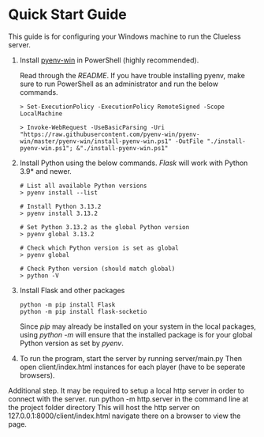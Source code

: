 # Quick Start Guide
This guide is for configuring your Windows machine to run the Clueless server.


1. Install [pyenv-win](https://github.com/pyenv-win/pyenv-win/tree/master) in PowerShell (highly recommended).

    Read through the *README*. If you have trouble installing pyenv, make sure to run PowerShell as an administrator and run the below commands.

    ```pwsh
    > Set-ExecutionPolicy -ExecutionPolicy RemoteSigned -Scope LocalMachine

    > Invoke-WebRequest -UseBasicParsing -Uri "https://raw.githubusercontent.com/pyenv-win/pyenv-win/master/pyenv-win/install-pyenv-win.ps1" -OutFile "./install-pyenv-win.ps1"; &"./install-pyenv-win.ps1"
    ```

2. Install Python using the below commands. *Flask* will work with Python 3.9* and newer.

    ```pwsh
    # List all available Python versions
    > pyenv install --list

    # Install Python 3.13.2
    > pyenv install 3.13.2

    # Set Python 3.13.2 as the global Python version
    > pyenv global 3.13.2

    # Check which Python version is set as global
    > pyenv global

    # Check Python version (should match global)
    > python -V

3. Install Flask and other packages

    ```pwsh
    python -m pip install Flask
    python -m pip install flask-socketio
    ```

    Since *pip* may already be installed on your system in the local packages, using *python -m* will ensure that the installed package is for your global Python version as set by *pyenv*.

4. To run the program, start the server by running server/main.py Then open client/index.html instances for each player (have to be seperate browsers).





Additional step. It may be required to setup a local http server in order to connect with the server.
run
    python -m http.server
in the command line at the project folder directory
This will host the http server on
    127.0.0.1:8000/client/index.html
navigate there on a browser to view the page.